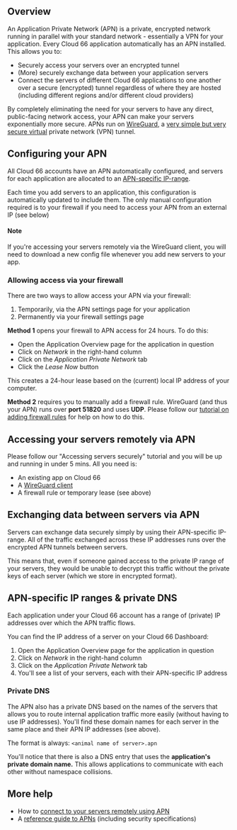 ## Overview

An Application Private Network (APN) is a private, encrypted network running in parallel with your standard network - essentially a VPN for your application. Every Cloud 66 application automatically has an APN installed. This allows you to:

- Securely access your servers over an encrypted tunnel
- (More) securely exchange data between your application servers
- Connect the servers of different Cloud 66 applications to one another over a secure (encrypted) tunnel regardless of where they are hosted (including different regions and/or different cloud providers)

By completely eliminating the need for your servers to have any direct, public-facing network access, your APN can make your servers exponentially more secure. APNs run on [WireGuard](https://www.wireguard.com/), a [very simple but very secure virtual](/{{page.collection}}/references/understanding-application-private-networks.html) private network (VPN) tunnel.

## Configuring your APN

All Cloud 66 accounts have an APN automatically configured, and servers for each application are allocated to an [APN-specific IP-range](#apn-specific-ip-ranges--private-dns). 

Each time you add servers to an application, this configuration is automatically updated to include them. The only manual configuration required is to your firewall if you need to access your APN from an external IP (see below)

#### Note
<div class="notice"><p>If you're accessing your servers remotely via the WireGuard client, you will need to download a new config file whenever you add new servers to your app.</p></div>

### Allowing access via your firewall

There are two ways to allow access your APN via your firewall:

1. Temporarily, via the APN settings page for your application
2. Permanently via your firewall settings page

**Method 1** opens your firewall to APN access for 24 hours. To do this:

- Open the Application Overview page for the application in question
- Click on *Network* in the right-hand column
- Click on the *Application Private Network* tab
- Click the *Lease Now* button

This creates a 24-hour lease based on the (current) local IP address of your computer.

**Method 2** requires you to manually add a firewall rule. WireGuard (and thus your APN) runs over **port 51820** and uses **UDP**. Please follow our [tutorial on adding firewall rules](/{{page.collection}}/tutorials/firewall-rule.html) for help on how to do this.

## Accessing your servers remotely via APN

Please follow our "Accessing servers securely" tutorial and you will be up and running in under 5 mins. All you need is: 

- An existing app on Cloud 66
- A [WireGuard client](https://www.wireguard.com/install/)
- A firewall rule or temporary lease (see above)

## Exchanging data between servers via APN

Servers can exchange data securely simply by using their APN-specific IP-range. All of the traffic exchanged across these IP addresses runs over the encrypted APN tunnels between servers. 

This means that, even if someone gained access to the private IP range of your servers, they would be unable to decrypt this traffic without the private keys of each server (which we store in encrypted format). 

## APN-specific IP ranges & private DNS

Each application under your Cloud 66 account has a range of (private) IP addresses over which the APN traffic flows.

You can find the IP address of a server on your Cloud 66 Dashboard:

1. Open the Application Overview page for the application in question
2. Click on *Network* in the right-hand column
3. Click on the *Application Private Network* tab
4. You'll see a list of your servers, each with their APN-specific IP address

### Private DNS

The APN also has a private DNS based on the names of the servers that allows you to route internal application traffic more easily (without having to use IP addresses). You'll find these domain names for each server in the same place and their APN IP addresses (see above).

The format is always: `<animal name of server>.apn`

You'll notice that there is also a DNS entry that uses the **application's private domain name.** This allows applications to communicate with each other without namespace collisions. 

## More help

- How to [connect to your servers remotely using APN](/{{page.collection/tutorials/securely-accessing-applications.html}})
- A [reference guide to APNs](/{{page.collection}}/references/understanding-application-private-networks.html) (including security specifications)